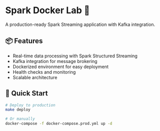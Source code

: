 # Spark Docker Lab 🚀

A production-ready Spark Streaming application with Kafka integration.

## 📦 Features

- Real-time data processing with Spark Structured Streaming
- Kafka integration for message brokering
- Dockerized environment for easy deployment
- Health checks and monitoring
- Scalable architecture

## 🚀 Quick Start

```bash
# Deploy to production
make deploy

# Or manually
docker-compose -f docker-compose.prod.yml up -d
